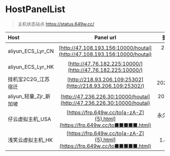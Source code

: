 # HostPanelList

> 主机状态站点 https://status.649w.cc/

|Host|Panel url|到期时间|
|:-|:-:|-:|
|aliyun_ECS_Lyr_CN|[http://47.108.193.156:10000/houtai](http://47.108.193.156:10000/houtai)|2025年1月22日 |
|aliyun_ECS_Lyr_HK|[http://47.76.182.225:10000/](http://47.76.182.225:10000/)|已释放|
|挂机宝2C2G_江苏宿迁|[http://218.93.206.109:25302](http://218.93.206.109:25302/)|2024.8.20|
|aliyun_轻量_Zjr_新加坡|[http://47.236.226.30:10000/houtai](http://47.236.226.30:10000/houtai)|2024年12月22日|
|仔云虚拟主机_USA|[https://frp.649w.cc/to[a-zA-Z]{5}.html](https://frp.649w.cc/to■■■■■.html)|永久自动续费|
|浅笑云虚拟主机_HK|[https://frp.649w.cc/to[a-zA-Z]{5}.html](https://frp.649w.cc/to■■■■■.html)|1.49￥/月|自动续费|

